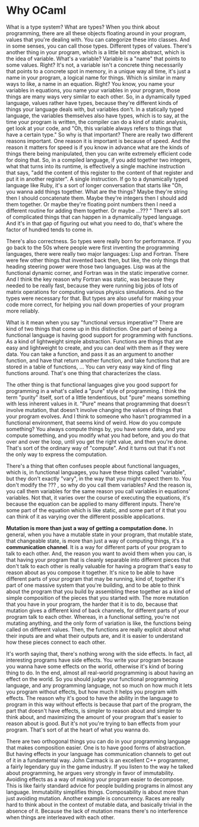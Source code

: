 # Why OCaml

 What is a type system? What are types? When you think about
 programming, there are all these objects floating around in your
 program, values that you're dealing with. You can categorize these
 into classes. And in some senses, you can call those types. Different
 types of values. There's another thing in your program, which is a
 little bit more abstract, which is the idea of variable. What's a
 variable? Variable is a "name" that points to some values. Right?
 It's not, a variable isn't a concrete thing necessarily that points
 to a concrete spot in memory, in a unique way all time, it's just a
 name in your program, a logical name for things. Which is similar in
 many ways to like, a name in an equation. Right? You know, you name
 your variables in equations, you name your variables in your program,
 those things are many ways very similar to each other. So, in a
 dynamically typed language, values rather have types, because they're
 different kinds of things your language deals with, but variables
 don't. In a statically typed language, the variables themselves also
 have types, which is to say, at the time your program is written, the
 compiler can do a kind of static analysis, get look at your code, and
 "Oh, this variable always refers to things that have a certain type."
 So why is that important? There are really two different reasons
 important. One reason it is important is because of speed. And the
 reason it matters for speed is if you know in advance what are the
 kinds of things there being manipulated, then you can write extremely
 efficient code for doing that. So, in a compiled language, if you add
 together two integers, what that turns into its runtime, is
 effectively a single machine instruction that says, "add the content
 of this register to the content of that register and put it in
 another register". A single instruction. If go to a dynamically typed
 language like Ruby, it's a sort of longer conversation that starts
 like "Oh, you wanna add things together. What are the things? Maybe
 they're string then I should concatenate them. Maybe they're integers
 then I should add them together. Or maybe they're floating point
 numbers then I need a different routine for adding them together. Or
 maybe ...??? " There's all sort of complicated things that can happen
 in a dynamically typed language. And it's in that gap of figuring out
 what you need to do, that's where the factor of hundred tends to come
 in.

 There's also correctness. So types were really born for
 performance. If you go back to the 50s where people were first
 inventing the programming languages, there were really two major
 languages: Lisp and Fortran. There were few other things that
 invented back then, but like, the only things that heading steering
 power were those two languages. Lisp was at the functional dynamic
 corner, and Fortran was in the static imperative corner. And I think
 the key reason why Fortran was static, was because they needed to be
 really fast, because they were running big jobs of lots of matrix
 operations for computing various physics simulations. And so the
 types were necessary for that. But types are also useful for making
 your code more correct, for helping you nail down properties of your
 program more reliably.

 What is it mean when you say "functional versus imperative"? There
 are kind of two things that come up in this distinction. One part of
 being a functional language is having good support for programming
 with functions. As a kind of lightweight simple
 abstraction. Functions are things that are easy and lightweight to
 create, and you can deal with them as if they were data. You can take
 a function, and pass it as an argument to another function, and have
 that return another function, and take functions that are stored in a
 table of functions, ... You can very easy way kind of fling functions
 around. That's one thing that characterizes the class.

 The other thing is that functional languages give you good support
 for programming in a what's called a "pure" style of programming. I
 think the term "purity" itself, sort of a little tendentious, but
 "pure" means something with less inherent values in it. "Pure" means
 that programming that doesn't involve mutation, that doesn't involve
 changing the values of things that your program evolves. And I think
 to someone who hasn't programmed in a functional environment, that
 seems kind of weird. How do you compute something? You always compute
 things by, you have some data, and you compute something, and you
 modify what you had before, and you do that over and over the loop,
 until you get the right value, and then you're done. That's sort of
 the ordinary way of "compute". And it turns out that it's not the
 only way to express the computation.

 There's a thing that often confuses people about functional
 languages, which is, in functional languages, you have these things
 called "variable", but they don't exactly "vary", in the way that you
 might expect them to. You don't modify the ??? , so why do you call
 them variables? And the reason is, you call them variables for the
 same reason you call variables in equations' variables. Not that, it
 varies over the course of executing the equations, it's because the
 equation can be applied to many different inputs. There're some part
 of the equation which is like static, and some part of it that you
 can think of it as varying over the different possible applications.

 **Mutation is more than just a way of getting a computation done.**
 In general, when you have a mutable state in your program, that
 mutable state, that changeable state, is more than just a way of
 computing things, it's a **communication channel**. It is a way for
 different parts of your program to talk to each other. And, the
 reason you want to avoid them when you can, is that having your
 program that is cleanly separable into different pieces that don't
 talk to each other is really valuable for having a program that's
 easy to reason about as you compose it together. It's nice to be able
 to have different parts of your program that may be running, kind of,
 together it's part of one massive system that you're building, and to
 be able to think about the program that you build by assembling these
 together as a kind of simple composition of the pieces that you
 started with. The more mutation that you have in your program, the
 harder that it is to do, because that mutation gives a different kind
 of back channels, for different parts of your program talk to each
 other. Whereas, in a functional setting, you're not mutating
 anything, and the only form of variation is like, the functions being
 called on different values. Then, the functions are really explicit
 about what their inputs are and what their outputs are, and it is
 easier to understand how these pieces connect to each other.

 It's worth saying that, there's nothing wrong with the side
 effects. In fact, all interesting programs have side effects. You
 write your program because you wanna have some effects on the world,
 otherwise it's kind of boring thing to do. In the end, almost all
 real-world programming is about having an effect on the world. So you
 should judge your functional programming language, and any
 programming language, not so much on how much it lets you program
 without effects, but how much it helps you program with effects. The
 reason why it's good to have the ability in the language to program
 in this way without effects is because that part of the program, the
 part that doesn't have effects, is simpler to reason about and
 simpler to think about, and maximizing the amount of your program
 that's easier to reason about is good. But it's not you're trying to
 ban effects from your program. That's sort of at the heart of what
 you wanna do.

 There are two orthogonal things you can do in your programming
 language that makes composition easier. One is to have good forms of
 abstraction. But having effects in your language has communication
 channels to get out of it in a fundamental way. John Carmack is an
 excellent C++ programmer, a fairly legendary guy in the game
 industry. If you listen to the way he talked about programming, he
 argues very strongly in favor of immutability. Avoiding effects as a
 way of making your program easier to decompose. This is like fairly
 standard advice for people building programs in almost any
 language. Immutability simplifies things. Composability is about more
 than just avoiding mutation. Another example is concurrency. Races
 are really hard to think about in the context of mutable data, and
 basically trivial in the absence of it. Because the lack of mutation
 means there's no interference when things are interleaved with each
 other.
